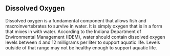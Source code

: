 ## Dissolved Oxygen 

Dissolved oxygen is a fundamental component that allows fish and macroinvertebrates to survive in water. It is simply oxygen that is in a form that mixes in with water. According to the Indiana Department of Environmental Management (IDEM), water should contain dissolved oxygen levels between 4 and 12 milligrams per liter to support aquatic life. Levels outside of that range may not be healthy enough to support aquatic life.